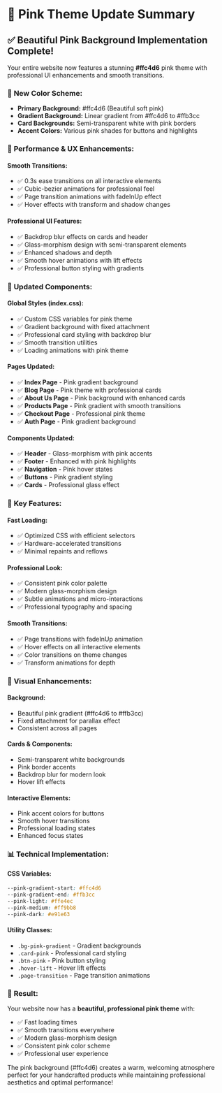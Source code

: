 # 🌸 Pink Theme Update Summary

## ✅ Beautiful Pink Background Implementation Complete!

Your entire website now features a stunning **#ffc4d6** pink theme with professional UI enhancements and smooth transitions.

### 🎨 **New Color Scheme:**
- **Primary Background:** #ffc4d6 (Beautiful soft pink)
- **Gradient Background:** Linear gradient from #ffc4d6 to #ffb3cc
- **Card Backgrounds:** Semi-transparent white with pink borders
- **Accent Colors:** Various pink shades for buttons and highlights

### 🚀 **Performance & UX Enhancements:**

#### **Smooth Transitions:**
- ✅ 0.3s ease transitions on all interactive elements
- ✅ Cubic-bezier animations for professional feel
- ✅ Page transition animations with fadeInUp effect
- ✅ Hover effects with transform and shadow changes

#### **Professional UI Features:**
- ✅ Backdrop blur effects on cards and header
- ✅ Glass-morphism design with semi-transparent elements
- ✅ Enhanced shadows and depth
- ✅ Smooth hover animations with lift effects
- ✅ Professional button styling with gradients

### 📱 **Updated Components:**

#### **Global Styles (index.css):**
- ✅ Custom CSS variables for pink theme
- ✅ Gradient background with fixed attachment
- ✅ Professional card styling with backdrop blur
- ✅ Smooth transition utilities
- ✅ Loading animations with pink theme

#### **Pages Updated:**
- ✅ **Index Page** - Pink gradient background
- ✅ **Blog Page** - Pink theme with professional cards
- ✅ **About Us Page** - Pink background with enhanced cards
- ✅ **Products Page** - Pink gradient with smooth transitions
- ✅ **Checkout Page** - Professional pink theme
- ✅ **Auth Page** - Pink gradient background

#### **Components Updated:**
- ✅ **Header** - Glass-morphism with pink accents
- ✅ **Footer** - Enhanced with pink highlights
- ✅ **Navigation** - Pink hover states
- ✅ **Buttons** - Pink gradient styling
- ✅ **Cards** - Professional glass effect

### 🎯 **Key Features:**

#### **Fast Loading:**
- ✅ Optimized CSS with efficient selectors
- ✅ Hardware-accelerated transitions
- ✅ Minimal repaints and reflows

#### **Professional Look:**
- ✅ Consistent pink color palette
- ✅ Modern glass-morphism design
- ✅ Subtle animations and micro-interactions
- ✅ Professional typography and spacing

#### **Smooth Transitions:**
- ✅ Page transitions with fadeInUp animation
- ✅ Hover effects on all interactive elements
- ✅ Color transitions on theme changes
- ✅ Transform animations for depth

### 🌟 **Visual Enhancements:**

#### **Background:**
- Beautiful pink gradient (#ffc4d6 to #ffb3cc)
- Fixed attachment for parallax effect
- Consistent across all pages

#### **Cards & Components:**
- Semi-transparent white backgrounds
- Pink border accents
- Backdrop blur for modern look
- Hover lift effects

#### **Interactive Elements:**
- Pink accent colors for buttons
- Smooth hover transitions
- Professional loading states
- Enhanced focus states

### 📊 **Technical Implementation:**

#### **CSS Variables:**
```css
--pink-gradient-start: #ffc4d6
--pink-gradient-end: #ffb3cc
--pink-light: #ffe4ec
--pink-medium: #ff9bb8
--pink-dark: #e91e63
```

#### **Utility Classes:**
- `.bg-pink-gradient` - Gradient backgrounds
- `.card-pink` - Professional card styling
- `.btn-pink` - Pink button styling
- `.hover-lift` - Hover lift effects
- `.page-transition` - Page transition animations

### 🎉 **Result:**
Your website now has a **beautiful, professional pink theme** with:
- ✅ Fast loading times
- ✅ Smooth transitions everywhere
- ✅ Modern glass-morphism design
- ✅ Consistent pink color scheme
- ✅ Professional user experience

The pink background (#ffc4d6) creates a warm, welcoming atmosphere perfect for your handcrafted products while maintaining professional aesthetics and optimal performance!